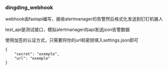 ### dingding_webhook

webhook由fastapi编写，接收alertmanager的告警然后格式化发送到钉钉机器人

test_api是测试接口，模拟alertmanager向api发送json告警数据

使用加签的认证方式，只需要将你的url和密钥填入settings.json即可
```
{
    "secret": "exemple",
    "url": "exemple"
}
```
